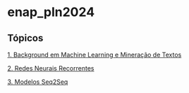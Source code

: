 # enap_pln2024

## Tópicos

[1. Background em Machine Learning e Mineração de Textos](background/README.md)

[2. Redes Neurais Recorrentes](rnn/rnn.md)

[3. Modelos Seq2Seq](seq2seq/seq2seq.md)
